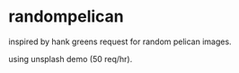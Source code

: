 # randompelican

inspired by hank greens request for random pelican images.

using unsplash demo (50 req/hr).

